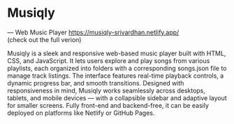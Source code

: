 # Musiqly

— Web Music Player
https://musiqly-srivardhan.netlify.app/  
(check out the full verion)   

Musiqly is a sleek and responsive web-based music player built with HTML, CSS, and JavaScript. It lets users explore and play songs from various playlists, each organized into folders with a corresponding songs.json file to manage track listings. The interface features real-time playback controls, a dynamic progress bar, and smooth transitions. Designed with responsiveness in mind, Musiqly works seamlessly across desktops, tablets, and mobile devices — with a collapsible sidebar and adaptive layout for smaller screens. Fully front-end and backend-free, it can be easily deployed on platforms like Netlify or GitHub Pages.
